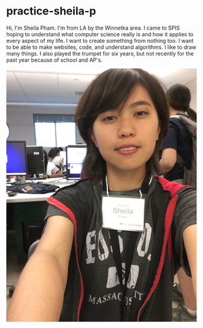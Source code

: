 # practice-sheila-p
Hi, I'm Sheila Pham. I'm from LA by the Winnetka area. I came to SPIS hoping to understand what computer science really is and how it applies to every aspect of my life. I want to create something from nothing too. I want to be able to make websites, code, and understand algorithms. 
I like to draw many things. I also played the trumpet for six years, but not recently for the past year because of school and AP's.

![me](unnamed.jpg)
